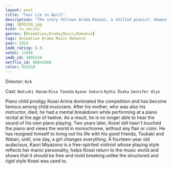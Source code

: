```yaml
---
layout: post
title: "Your Lie in April"
description: "The story follows Arima Kousei, a skilled pianist. However, he hasn't played since he played for his mother who died a few years ago. One day Arima meets a brilliant violinist at the park. After their meeting she tries to guide Arima back into the world of music..."
img: 3895150.jpg
kind: tv series
genres: [Animation,Drama,Music,Romance]
tags: Animation Drama Music Romance 
year: 2014
imdb_rating: 8.6
votes: 13946
imdb_id: 3895150
netflix_id: 80041089
color: 432818
---
```

Director: `N/A`  

Cast: `Natsuki Hanae` `Risa Taneda` `Ayane Sakura` `Ryôta Ôsaka` `Jennifer Alyx` 

Piano child prodigy Kosei Arima dominated the competition and has become famous among child musicians. After his mother, who was also his instructor, died, he had a mental breakdown while performing at a piano recital at the age of twelve. As a result, he is no longer able to hear the sound of his own piano playing. Two years later, Kosei still hasn't touched the piano and views the world in monochrome, without any flair or color. He has resigned himself to living out his life with his good friends, Tsubaki and Watari, until, one day, a girl changes everything. A fourteen-year old audacious, Kaori Miyazono is a free-spirited violinist whose playing style reflects her manic personality, helps Kosei return to the music world and shows that it should be free and mold breaking unlike the structured and rigid style Kosei was used to.